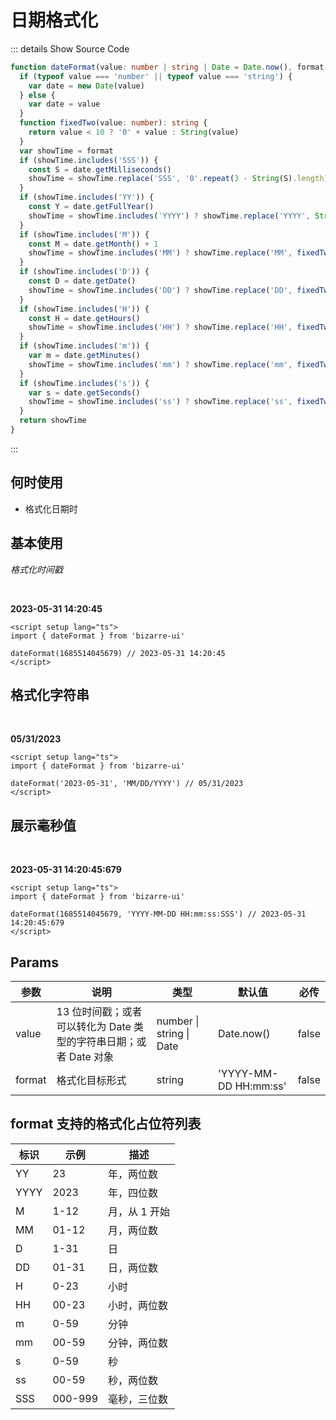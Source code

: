 # 日期格式化

::: details Show Source Code

```ts
function dateFormat(value: number | string | Date = Date.now(), format = 'YYYY-MM-DD HH:mm:ss'): string {
  if (typeof value === 'number' || typeof value === 'string') {
    var date = new Date(value)
  } else {
    var date = value
  }
  function fixedTwo(value: number): string {
    return value < 10 ? '0' + value : String(value)
  }
  var showTime = format
  if (showTime.includes('SSS')) {
    const S = date.getMilliseconds()
    showTime = showTime.replace('SSS', '0'.repeat(3 - String(S).length) + S)
  }
  if (showTime.includes('YY')) {
    const Y = date.getFullYear()
    showTime = showTime.includes('YYYY') ? showTime.replace('YYYY', String(Y)) : showTime.replace('YY', String(Y).slice(2, 4))
  }
  if (showTime.includes('M')) {
    const M = date.getMonth() + 1
    showTime = showTime.includes('MM') ? showTime.replace('MM', fixedTwo(M)) : showTime.replace('M', String(M))
  }
  if (showTime.includes('D')) {
    const D = date.getDate()
    showTime = showTime.includes('DD') ? showTime.replace('DD', fixedTwo(D)) : showTime.replace('D', String(D))
  }
  if (showTime.includes('H')) {
    const H = date.getHours()
    showTime = showTime.includes('HH') ? showTime.replace('HH', fixedTwo(H)) : showTime.replace('H', String(H))
  }
  if (showTime.includes('m')) {
    var m = date.getMinutes()
    showTime = showTime.includes('mm') ? showTime.replace('mm', fixedTwo(m)) : showTime.replace('m', String(m))
  }
  if (showTime.includes('s')) {
    var s = date.getSeconds()
    showTime = showTime.includes('ss') ? showTime.replace('ss', fixedTwo(s)) : showTime.replace('s', String(s))
  }
  return showTime
}
```

:::

## 何时使用

- 格式化日期时

## 基本使用

_格式化时间戳_

<br/>

**2023-05-31 14:20:45**

```vue
<script setup lang="ts">
import { dateFormat } from 'bizarre-ui'

dateFormat(1685514045679) // 2023-05-31 14:20:45
</script>
```

## 格式化字符串

<br/>

**05/31/2023**

```vue
<script setup lang="ts">
import { dateFormat } from 'bizarre-ui'

dateFormat('2023-05-31', 'MM/DD/YYYY') // 05/31/2023
</script>
```

## 展示毫秒值

<br/>

**2023-05-31 14:20:45:679**

```vue
<script setup lang="ts">
import { dateFormat } from 'bizarre-ui'

dateFormat(1685514045679, 'YYYY-MM-DD HH:mm:ss:SSS') // 2023-05-31 14:20:45:679
</script>
```

## Params

| 参数 | 说明 | 类型 | 默认值 | 必传 |
| --- | --- | --- | --- | --- |
| value | 13 位时间戳；或者可以转化为 Date 类型的字符串日期；或者 Date 对象 | number &#124; string &#124; Date | Date.now() | false |
| format | 格式化目标形式 | string | 'YYYY-MM-DD HH:mm:ss' | false |

## format 支持的格式化占位符列表

| 标识 | 示例    | 描述          |
| ---- | ------- | ------------- |
| YY   | 23      | 年，两位数    |
| YYYY | 2023    | 年，四位数    |
| M    | 1-12    | 月，从 1 开始 |
| MM   | 01-12   | 月，两位数    |
| D    | 1-31    | 日            |
| DD   | 01-31   | 日，两位数    |
| H    | 0-23    | 小时          |
| HH   | 00-23   | 小时，两位数  |
| m    | 0-59    | 分钟          |
| mm   | 00-59   | 分钟，两位数  |
| s    | 0-59    | 秒            |
| ss   | 00-59   | 秒，两位数    |
| SSS  | 000-999 | 毫秒，三位数  |
